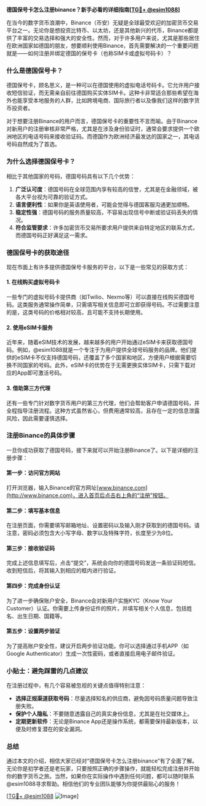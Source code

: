 **德国保号卡怎么注册binance？新手必看的详细指南[[TG💪+ @esim1088](https://t.me/s/esim1088)]**

在当今的数字货币浪潮中，Binance（币安）无疑是全球最受欢迎的加密货币交易平台之一。无论你是想投资比特币、以太坊，还是其他新兴的代币，Binance都提供了丰富的交易选择和强大的安全性。然而，对于许多用户来说，尤其是那些居住在欧洲国家如德国的朋友，想要顺利使用Binance，首先需要解决的一个重要问题就是——如何注册并绑定德国的保号卡（也称SIM卡或虚拟号码卡）？

### 什么是德国保号卡？
德国保号卡，顾名思义，是一种可以在德国使用的虚拟电话号码卡。它允许用户接收短信验证，而无需亲自前往德国购买实体SIM卡。这种卡非常适合那些希望在海外也能享受本地服务的人群，比如跨境电商、国际旅行者以及像我们这样的数字货币投资者。

对于想要注册Binance的用户而言，德国保号卡的重要性不言而喻。由于Binance对新用户的注册审核非常严格，尤其是在涉及身份验证时，通常会要求提供一个欧洲地区的电话号码来接收验证码。而德国作为欧洲经济最发达的国家之一，其电话号码自然成为了首选。

### 为什么选择德国保号卡？
相比于其他国家的号码，德国号码具有以下几个优势：
1. **广泛认可度**：德国号码在全球范围内享有较高的信誉，尤其是在金融领域，被各大平台视为可靠的验证方式。
2. **语言便利性**：如果你是英语使用者，可能会觉得与德国客服沟通更加顺畅。
3. **稳定性强**：德国号码的服务质量较高，不容易出现信号中断或验证码丢失的情况。
4. **符合监管要求**：许多加密货币交易所要求用户提供来自特定地区的联系方式，而德国号码正好满足这一需求。

### 德国保号卡的获取途径
现在市面上有许多提供德国保号卡服务的平台，以下是一些常见的获取方式：

#### 1. 在线购买虚拟号码卡
一些专门的虚拟号码卡提供商（如Twilio、Nexmo等）可以直接在线购买德国号码。这类服务通常操作简单，只需填写相关信息即可立即获得号码。不过需要注意的是，这类号码的价格相对较高，且可能不支持长期使用。

#### 2. 使用eSIM卡服务
近年来，随着eSIM技术的发展，越来越多的用户开始通过eSIM卡来获取德国号码。例如，@esim1088就是一个专注于为用户提供全球号码服务的品牌。他们提供的eSIM卡不仅支持德国号码，还覆盖了多个国家和地区，方便用户根据需要切换不同国家的号码。此外，eSIM卡的优势在于无需更换实体SIM卡，只需下载对应的App即可激活号码。

#### 3. 借助第三方代理
还有一些专门针对数字货币用户的第三方代理，他们会帮助客户申请德国号码，并全程指导注册流程。这种方式虽然省心，但费用通常较高，且存在一定的信息泄露风险，因此需要谨慎选择。

### 注册Binance的具体步骤
一旦你成功获取了德国号码，接下来就可以开始注册Binance了。以下是详细的注册步骤：

#### 第一步：访问官方网站
打开浏览器，输入Binance的官方网址[www.binance.com](http://www.binance.com)，进入首页后点击右上角的“注册”按钮。

#### 第二步：填写基本信息
在注册页面，你需要填写邮箱地址、设置密码以及输入刚才获取到的德国号码。请注意，密码必须包含大小写字母、数字以及特殊字符，长度至少为8位。

#### 第三步：接收验证码
完成上述信息填写后，点击“提交”，系统会向你的德国号码发送一条验证码短信。收到短信后，将其输入到相应的框内进行验证。

#### 第四步：完成身份认证
为了进一步确保账户安全，Binance会对新用户实施KYC（Know Your Customer）认证。你需要上传身份证件的照片，并填写相关个人信息，包括姓名、出生日期、国籍等。

#### 第五步：设置两步验证
为了提高账户安全性，建议开启两步验证功能。你可以选择通过手机APP（如Google Authenticator）生成一次性密码，或者直接启用电子邮件验证。

### 小贴士：避免踩雷的几点建议
在注册过程中，有几个容易被忽视的关键点值得特别注意：
- **选择正规渠道获取号码**：尽量选择知名的供应商，避免因号码质量问题导致注册失败。
- **保护个人隐私**：不要随意透露自己的真实身份信息，尤其是在社交媒体上。
- **定期更新软件**：无论是Binance App还是操作系统，都需要保持最新版本，以便及时修复潜在的安全漏洞。

### 总结
通过本文的介绍，相信大家已经对“德国保号卡怎么注册binance”有了全面了解。无论你是初学者还是老玩家，只要按照正确的步骤操作，就能轻松完成注册并开始你的数字货币之旅。当然，如果你在实际操作中遇到任何问题，都可以随时联系@esim1088寻求帮助。相信他们的专业团队能够为你提供最贴心的服务！

[[TG💪+ @esim1088](https://t.me/s/esim1088) ![Image](https://i.postimg.cc/4NQfJmqS/Snipaste-2025-05-13-00-14-12.png)]